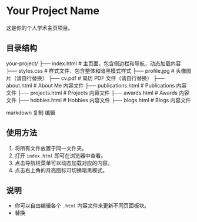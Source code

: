 
# Your Project Name

这是你的个人学术主页项目。

## 目录结构

your-project/
├── index.html # 主页面，包含侧边栏和导航，动态加载内容
├── styles.css # 样式文件，包含整体和暗黑模式样式
├── profile.jpg # 头像图片（请自行替换）
├── cv.pdf # 简历 PDF 文件（请自行替换）
├── about.html # About Me 内容文件
├── publications.html # Publications 内容文件
├── projects.html # Projects 内容文件
├── awards.html # Awards 内容文件
├── hobbies.html # Hobbies 内容文件
├── blogs.html # Blogs 内容文件

markdown
复制
编辑

## 使用方法

1. 将所有文件放置于同一文件夹。
2. 打开 `index.html` 即可在浏览器中查看。
3. 点击导航栏菜单可以动态加载对应的内容。
4. 点击右上角的月亮图标可切换暗黑模式。

## 说明

- 你可以自由编辑各个 `.html` 内容文件来更新不同页面板块。
- 替换
